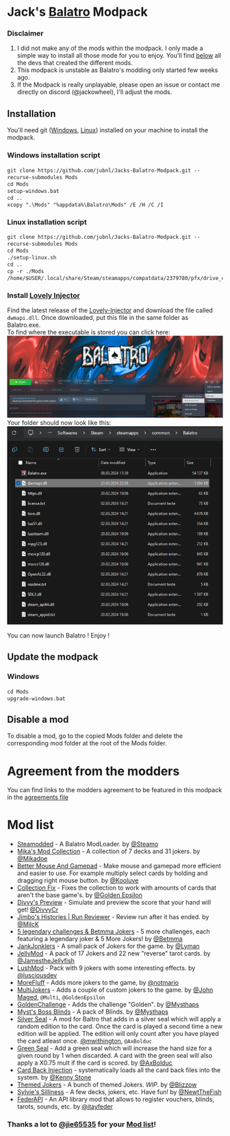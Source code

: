 # Jack's [Balatro](https://store.steampowered.com/app/2379780/Balatro/) Modpack

### Disclaimer

1. I did not make any of the mods within the modpack. I only made a simple way to install all those mode for you to enjoy. You'll find [below](#mod-list) all the devs that created the different mods.
2. This modpack is unstable as Balatro's modding only started few weeks ago.
3. If the Modpack is really unplayable, please open an issue or contact me directly on discord (@jackowheel), I'll adjust the mods.

## Installation

You'll need git ([Windows](https://git-scm.com/download/win), [Linux](https://git-scm.com/book/en/v2/Getting-Started-Installing-Git)) installed on your machine to install the modpack.

### Windows installation script
```shell
git clone https://github.com/jubnl/Jacks-Balatro-Modpack.git --recurse-submodules Mods
cd Mods
setup-windows.bat
cd ..
xcopy ".\Mods" "%appdata%\Balatro\Mods" /E /H /C /I
```

### Linux installation script
```shell
git clone https://github.com/jubnl/Jacks-Balatro-Modpack.git --recurse-submodules Mods
cd Mods
./setup-linux.sh
cd ..
cp -r ./Mods /home/$USER/.local/share/Steam/steamapps/compatdata/2379780/pfx/drive_c/users/steamuser/AppData/Roaming/Balatro
```

### Install [Lovely Injector](https://github.com/ethangreen-dev/lovely-injector)
Find the latest release of the [Lovely-Injector](https://github.com/ethangreen-dev/lovely-injector/releases) and download
the file called `dwmapi.dll`. Once downloaded, put this file in the same folder as Balatro.exe.\
To find where the executable is stored you can click here:
![BrowseLocalFile.png](./screenshots/BrowseLocalFiles.png)
Your folder should now look like this:
![fs.png](./screenshots/fs.png)


You can now launch Balatro ! Enjoy !

## Update the modpack

### Windows
```shell
cd Mods
upgrade-windows.bat

```

## Disable a mod
To disable a mod, go to the copied Mods folder and delete the corresponding mod folder at the root of the Mods folder.

# Agreement from the modders
You can find links to the modders agreement to be featured in this modpack in the [agreements file](./agreements/agreements.txt)

# Mod list
- [Steamodded](https://github.com/Steamopollys/Steamodded) - A Balatro ModLoader. by [@Steamo](https://github.com/Steamopollys)
- [Mika's Mod Collection](https://github.com/MikaSchoenmakers/MikasBalatro) - A collection of 7 decks and 31 jokers. by [@Mikadoe](https://github.com/MikaSchoenmakers)
- [Better Mouse And Gamepad](https://github.com/Kooluve/Better-Mouse-And-Gamepad) - Make mouse and gamepad more efficient and easier to use. For example multiply select cards by holding and dragging right mouse button. by [@Kooluve](https://github.com/Kooluve)
- [Collection Fix](https://github.com/GoldenEpsilon/Balatro_CollectionFix) - Fixes the collection to work with amounts of cards that aren't the base game's. by [@Golden Epsilon](https://github.com/GoldenEpsilon)
- [Divvy's Preview](https://github.com/DivvyCr/Balatro-Preview) - Simulate and preview the score that your hand will get! [@DivvyCr](https://github.com/DivvyCr)
- [Jimbo's Histories | Run Reviewer](https://github.com/Mi1cK/Jimbos-Histories) - Review run after it has ended. by [@MilcK](https://github.com/Mi1cK)
- [5 legendary challenges & Betmma Jokers](https://github.com/betmma/my_balatro_mods) - 5 more challenges, each featuring a legendary joker & 5 More Jokers! by [@Betmma](https://github.com/betmma)
- [JankJonklers](https://github.com/spikeof2010/JankJonklers) - A small pack of Jokers for the game. by [@Lyman](https://github.com/spikeof2010)
- [JellyMod](https://github.com/jamesthejellyfish/JellyMod) - A pack of 17 Jokers and 22 new "reverse" tarot cards. by [@JamestheJellyfish](https://github.com/jamesthejellyfish)
- [LushMod](https://github.com/lusciousdev/LushMod) - Pack with 9 jokers with some interesting effects. by [@lusciousdev](https://github.com/lusciousdev)
- [MoreFluff](https://notmario.github.io/MoreFluff/) - Adds more jokers to the game, by [@notmario](https://github.com/notmario)
- [MultiJokers](https://github.com/iJohnMaged/multi-jokers) - Adds a couple of custom jokers to the game. by [@John Maged](https://github.com/iJohnMaged), `@Multi`, `@GoldenEpsilon`
- [GoldenChallenge](https://github.com/Mysthaps/BalatroMods) - Adds the challenge "Golden". by [@Mysthaps](https://github.com/Mysthaps)
- [Myst's Boss Blinds](https://github.com/Mysthaps/BalatroMods) - A pack of Blinds. by [@Mysthaps](https://github.com/Mysthaps)
- [Silver Seal](https://github.com/mwithington/SilverSeal) - A mod for Baltro that adds in a silver seal which will apply a random edition to the card. Once the card is played a second time a new edition will be applied. The edition will only count after you have played the card atleast once. [@mwithington](https://github.com/mwithington), `@AxBolduc`
- [Green Seal](https://github.com/AxBolduc/GreenSeal) - Add a green seal which will increase the hand size for a given round by 1 when discarded. A card with the green seal will also apply a X0.75 mult if the card is scored. by [@AxBolduc](https://github.com/AxBolduc)
- [Card Back Injection](https://github.com/Ken-Shi/Balatro_CardBackInjection) - systematically loads all the card back files into the system. by [@Kenny Stone](https://github.com/Ken-Shi)
- [Themed Jokers](https://github.com/BlizzowX/Balatro---Themed-Jokers) - A bunch of themed Jokers. *WIP*. by [@Blizzow](https://github.com/BlizzowX)
- [Sylvie's Silliness](https://github.com/NewtTheFish/SylvieSilly) - A few decks, jokers, etc. Have fun! by [@NewtTheFish](https://github.com/NewtTheFish)
- [FederAPI](https://github.com/itayfeder/FederAPI-Balatro) - An API library mod that allows to register vouchers, blinds, tarots, sounds, etc. by [@itayfeder](https://github.com/itayfeder)

### Thanks a lot to [@jie65535](https://github.com/jie65535) for your [Mod list](https://github.com/jie65535/awesome-balatro)!
